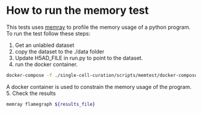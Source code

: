 # How to run the memory test
This tests uses [memray](https://github.com/bloomberg/memray) to profile the memory usage of a python program. To run the test follow these steps:
1. Get an unlabled dataset
2. copy the dataset to the ./data folder
3. Update H5AD_FILE in run.py to point to the dataset.
4. run the docker container.
```bash
docker-compose -f ./single-cell-curation/scripts/memtest/docker-compose.yml -p memtest up -d processing
```
A docker container is used to constrain the memory usage of the program.
5. Check the results
``` bash
memray flamegraph ${results_file}
```
